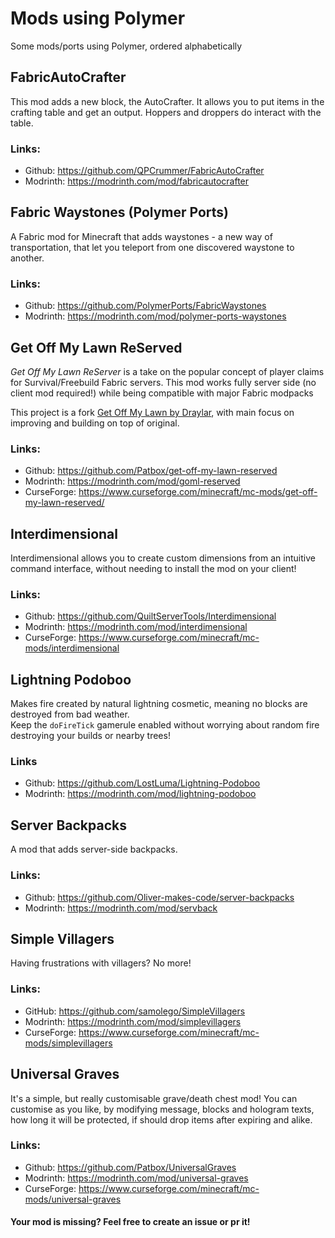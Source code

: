 # Mods using Polymer
Some mods/ports using Polymer, ordered alphabetically

## FabricAutoCrafter
This mod adds a new block, the AutoCrafter. 
It allows you to put items in the crafting table and get an output. 
Hoppers and droppers do interact with the table.

### Links:
- Github: https://github.com/QPCrummer/FabricAutoCrafter
- Modrinth: https://modrinth.com/mod/fabricautocrafter

## Fabric Waystones (Polymer Ports)
A Fabric mod for Minecraft that adds waystones - a new way of transportation, 
that let you teleport from one discovered waystone to another.

### Links:
- Github: https://github.com/PolymerPorts/FabricWaystones
- Modrinth: https://modrinth.com/mod/polymer-ports-waystones

## Get Off My Lawn ReServed
*Get Off My Lawn ReServer* is a take on the popular concept of player claims for Survival/Freebuild Fabric servers.
This mod works fully server side (no client mod required!) while being compatible with major Fabric modpacks

This project is a fork [Get Off My Lawn by Draylar](https://github.com/Draylar/get-off-my-lawn), with main focus on improving and building on top of original.

### Links:
- Github: https://github.com/Patbox/get-off-my-lawn-reserved
- Modrinth: https://modrinth.com/mod/goml-reserved
- CurseForge: https://www.curseforge.com/minecraft/mc-mods/get-off-my-lawn-reserved/

## Interdimensional
Interdimensional allows you to create custom dimensions from an intuitive command interface,
without needing to install the mod on your client!

### Links:
- Github: https://github.com/QuiltServerTools/Interdimensional
- Modrinth: https://modrinth.com/mod/interdimensional
- CurseForge: https://www.curseforge.com/minecraft/mc-mods/interdimensional

## Lightning Podoboo
Makes fire created by natural lightning cosmetic, meaning no blocks are destroyed from bad weather.  
Keep the `doFireTick` gamerule enabled without worrying about random fire destroying your builds or nearby trees!

### Links
- Github: https://github.com/LostLuma/Lightning-Podoboo
- Modrinth: https://modrinth.com/mod/lightning-podoboo

## Server Backpacks
A mod that adds server-side backpacks.

### Links:
- Github: https://github.com/Oliver-makes-code/server-backpacks
- Modrinth: https://modrinth.com/mod/servback

## Simple Villagers
Having frustrations with villagers? No more!

### Links:
- GitHub: https://github.com/samolego/SimpleVillagers
- Modrinth: https://modrinth.com/mod/simplevillagers
- CurseForge: https://www.curseforge.com/minecraft/mc-mods/simplevillagers

## Universal Graves
It's a simple, but really customisable grave/death chest mod! 
You can customise as you like, by modifying message, blocks and hologram texts, 
how long it will be protected, if should drop items after expiring and alike.

### Links:
- Github: https://github.com/Patbox/UniversalGraves
- Modrinth: https://modrinth.com/mod/universal-graves
- CurseForge: https://www.curseforge.com/minecraft/mc-mods/universal-graves


#### Your mod is missing? Feel free to create an issue or pr it!
